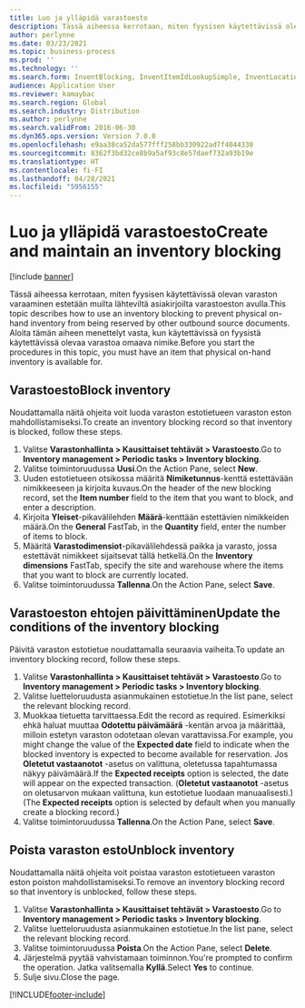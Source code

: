 ```yaml
---
title: Luo ja ylläpidä varastoesto
description: Tässä aiheessa kerrotaan, miten fyysisen käytettävissä olevan varaston varaaminen estetään muilta lähteviltä asiakirjoilta varastoeston avulla.
author: perlynne
ms.date: 03/23/2021
ms.topic: business-process
ms.prod: ''
ms.technology: ''
ms.search.form: InventBlocking, InventItemIdLookupSimple, InventLocationIdLookup
audience: Application User
ms.reviewer: kamaybac
ms.search.region: Global
ms.search.industry: Distribution
ms.author: perlynne
ms.search.validFrom: 2016-06-30
ms.dyn365.ops.version: Version 7.0.0
ms.openlocfilehash: e9aa38ca52da577fff258bb330922ad7f4044330
ms.sourcegitcommit: 8362f3bd32ce8b9a5af93c8e57daef732a93b19e
ms.translationtype: HT
ms.contentlocale: fi-FI
ms.lasthandoff: 04/28/2021
ms.locfileid: "5956155"
---
```

# <a name="create-and-maintain-an-inventory-blocking"></a><span data-ttu-id="9af16-103">Luo ja ylläpidä varastoesto</span><span class="sxs-lookup"><span data-stu-id="9af16-103">Create and maintain an inventory blocking</span></span>

[!include [banner](../../includes/banner.md)]

<span data-ttu-id="9af16-104">Tässä aiheessa kerrotaan, miten fyysisen käytettävissä olevan varaston varaaminen estetään muilta lähteviltä asiakirjoilta varastoeston avulla.</span><span class="sxs-lookup"><span data-stu-id="9af16-104">This topic describes how to use an inventory blocking to prevent physical on-hand inventory from being reserved by other outbound source documents.</span></span> <span data-ttu-id="9af16-105">Aloita tämän aiheen menettelyt vasta, kun käytettävissä on fyysistä käytettävissä olevaa varastoa omaava nimike.</span><span class="sxs-lookup"><span data-stu-id="9af16-105">Before you start the procedures in this topic, you must have an item that physical on-hand inventory is available for.</span></span>

## <a name="block-inventory"></a><span data-ttu-id="9af16-106">Varastoesto</span><span class="sxs-lookup"><span data-stu-id="9af16-106">Block inventory</span></span>

<span data-ttu-id="9af16-107">Noudattamalla näitä ohjeita voit luoda varaston estotietueen varaston eston mahdollistamiseksi.</span><span class="sxs-lookup"><span data-stu-id="9af16-107">To create an inventory blocking record so that inventory is blocked, follow these steps.</span></span>

1. <span data-ttu-id="9af16-108">Valitse **Varastonhallinta \> Kausittaiset tehtävät \> Varastoesto**.</span><span class="sxs-lookup"><span data-stu-id="9af16-108">Go to **Inventory management \> Periodic tasks \> Inventory blocking**.</span></span>
1. <span data-ttu-id="9af16-109">Valitse toimintoruudussa **Uusi**.</span><span class="sxs-lookup"><span data-stu-id="9af16-109">On the Action Pane, select **New**.</span></span>
1. <span data-ttu-id="9af16-110">Uuden estotietueen otsikossa määritä **Nimiketunnus**-kenttä estettävään nimikkeeseen ja kirjoita kuvaus.</span><span class="sxs-lookup"><span data-stu-id="9af16-110">On the header of the new blocking record, set the **Item number** field to the item that you want to block, and enter a description.</span></span>
1. <span data-ttu-id="9af16-111">Kirjoita **Yleiset**-pikavälilehden **Määrä**-kenttään estettävien nimikkeiden määrä.</span><span class="sxs-lookup"><span data-stu-id="9af16-111">On the **General** FastTab, in the **Quantity** field, enter the number of items to block.</span></span>
1. <span data-ttu-id="9af16-112">Määritä **Varastodimensiot**-pikavälilehdessä paikka ja varasto, jossa estettävät nimikkeet sijaitsevat tällä hetkellä.</span><span class="sxs-lookup"><span data-stu-id="9af16-112">On the **Inventory dimensions** FastTab, specify the site and warehouse where the items that you want to block are currently located.</span></span>
1. <span data-ttu-id="9af16-113">Valitse toimintoruudussa **Tallenna**.</span><span class="sxs-lookup"><span data-stu-id="9af16-113">On the Action Pane, select **Save**.</span></span>

## <a name="update-the-conditions-of-the-inventory-blocking"></a><span data-ttu-id="9af16-114">Varastoeston ehtojen päivittäminen</span><span class="sxs-lookup"><span data-stu-id="9af16-114">Update the conditions of the inventory blocking</span></span>

<span data-ttu-id="9af16-115">Päivitä varaston estotietue noudattamalla seuraavia vaiheita.</span><span class="sxs-lookup"><span data-stu-id="9af16-115">To update an inventory blocking record, follow these steps.</span></span>

1. <span data-ttu-id="9af16-116">Valitse **Varastonhallinta \> Kausittaiset tehtävät \> Varastoesto**.</span><span class="sxs-lookup"><span data-stu-id="9af16-116">Go to **Inventory management \> Periodic tasks \> Inventory blocking**.</span></span>
1. <span data-ttu-id="9af16-117">Valitse luetteloruudusta asianmukainen estotietue.</span><span class="sxs-lookup"><span data-stu-id="9af16-117">In the list pane, select the relevant blocking record.</span></span>
1. <span data-ttu-id="9af16-118">Muokkaa tietuetta tarvittaessa.</span><span class="sxs-lookup"><span data-stu-id="9af16-118">Edit the record as required.</span></span> <span data-ttu-id="9af16-119">Esimerkiksi ehkä haluat muuttaa **Odotettu päivämäärä** -kentän arvoa ja määrittää, milloin estetyn varaston odotetaan olevan varattavissa.</span><span class="sxs-lookup"><span data-stu-id="9af16-119">For example, you might change the value of the **Expected date** field to indicate when the blocked inventory is expected to become available for reservation.</span></span> <span data-ttu-id="9af16-120">Jos **Oletetut vastaanotot** -asetus on valittuna, oletetussa tapahtumassa näkyy päivämäärä.</span><span class="sxs-lookup"><span data-stu-id="9af16-120">If the **Expected receipts** option is selected, the date will appear on the expected transaction.</span></span> <span data-ttu-id="9af16-121">(**Oletetut vastaanotot** -asetus on oletusarvon mukaan valittuna, kun estotietue luodaan manuaalisesti.)</span><span class="sxs-lookup"><span data-stu-id="9af16-121">(The **Expected receipts** option is selected by default when you manually create a blocking record.)</span></span>
1. <span data-ttu-id="9af16-122">Valitse toimintoruudussa **Tallenna**.</span><span class="sxs-lookup"><span data-stu-id="9af16-122">On the Action Pane, select **Save**.</span></span>

## <a name="unblock-inventory"></a><span data-ttu-id="9af16-123">Poista varaston esto</span><span class="sxs-lookup"><span data-stu-id="9af16-123">Unblock inventory</span></span>

<span data-ttu-id="9af16-124">Noudattamalla näitä ohjeita voit poistaa varaston estotietueen varaston eston poiston mahdollistamiseksi.</span><span class="sxs-lookup"><span data-stu-id="9af16-124">To remove an inventory blocking record so that inventory is unblocked, follow these steps.</span></span>

1. <span data-ttu-id="9af16-125">Valitse **Varastonhallinta \> Kausittaiset tehtävät \> Varastoesto**.</span><span class="sxs-lookup"><span data-stu-id="9af16-125">Go to **Inventory management \> Periodic tasks \> Inventory blocking**.</span></span>
1. <span data-ttu-id="9af16-126">Valitse luetteloruudusta asianmukainen estotietue.</span><span class="sxs-lookup"><span data-stu-id="9af16-126">In the list pane, select the relevant blocking record.</span></span>
1. <span data-ttu-id="9af16-127">Valitse toimintoruudussa **Poista**.</span><span class="sxs-lookup"><span data-stu-id="9af16-127">On the Action Pane, select **Delete**.</span></span>
1. <span data-ttu-id="9af16-128">Järjestelmä pyytää vahvistamaan toiminnon.</span><span class="sxs-lookup"><span data-stu-id="9af16-128">You're prompted to confirm the operation.</span></span> <span data-ttu-id="9af16-129">Jatka valitsemalla **Kyllä**.</span><span class="sxs-lookup"><span data-stu-id="9af16-129">Select **Yes** to continue.</span></span>
1. <span data-ttu-id="9af16-130">Sulje sivu.</span><span class="sxs-lookup"><span data-stu-id="9af16-130">Close the page.</span></span>

[!INCLUDE[footer-include](../../../includes/footer-banner.md)]
